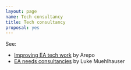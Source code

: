 ```yaml
---
layout: page
name: Tech consultancy
title: Tech consultancy
proposal: yes
---
```


See:
* [Improving EA tech work](https://forum.effectivealtruism.org/s/fh4kiNZBkcrqKH4LE) by Arepo
* [EA needs consultancies](https://forum.effectivealtruism.org/posts/CwFyTacABbWuzdYwB/ea-needs-consultancies) by Luke Muehlhauser
